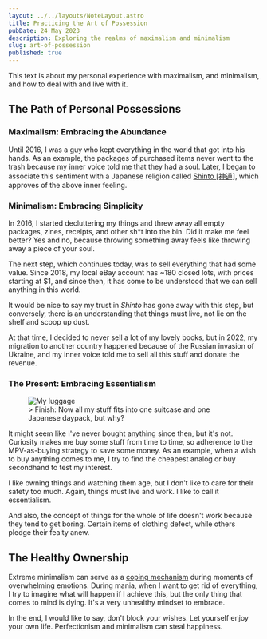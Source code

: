 ```yaml
---
layout: ../../layouts/NoteLayout.astro
title: Practicing the Art of Possession
pubDate: 24 May 2023
description: Exploring the realms of maximalism and minimalism
slug: art-of-possession
published: true
---
```


This text is about my personal experience with maximalism, and minimalism, and how to deal with and live with it.

## The Path of Personal Possessions
### Maximalism: Embracing the Abundance
Until 2016, I was a guy who kept everything in the world that got into his hands. As an example, the packages of purchased items never went to the trash because my inner voice told me that they had a soul. Later, I began to associate this sentiment with a Japanese religion called [Shinto [神道]](https://en.wikipedia.org/wiki/Shinto), which approves of the above inner feeling.

### Minimalism: Embracing Simplicity
In 2016, I started decluttering my things and threw away all empty packages, zines, receipts, and other sh*t into the bin. Did it make me feel better? Yes and no, because throwing something away feels like throwing away a piece of your soul.

The next step, which continues today, was to sell everything that had some value. Since 2018, my local eBay account has ~180 closed lots, with prices starting at $1, and since then, it has come to be understood that we can sell anything in this world.

It would be nice to say my trust in _Shinto_ has gone away with this step, but conversely, there is an understanding that things must live, not lie on the shelf and scoop up dust.

At that time, I decided to never sell a lot of my lovely books, but in 2022, my migration to another country happened because of the Russian invasion of Ukraine, and my inner voice told me to sell all this stuff and donate the revenue.

### The Present: Embracing Essentialism
<figure>
  <img src="../../assets/images/luggage.jpeg" alt="My luggage" loading="lazy">
  <figcaption> > Finish: Now all my stuff fits into one suitcase and one Japanese daypack, but why?</figcaption>
</figure>

It might seem like I've never bought anything since then, but it's not. Curiosity makes me buy some stuff from time to time, so adherence to the MPV-as-buying strategy to save some money. As an example, when a wish to buy anything comes to me, I try to find the cheapest analog or buy secondhand to test my interest.

I like owning things and watching them age, but I don't like to care for their safety too much. Again, things must live and work. I like to call it essentialism.

And also, the concept of things for the whole of life doesn't work because they tend to get boring.
Certain items of clothing defect, while others pledge their fealty anew.

## The Healthy Ownership
Extreme minimalism can serve as a [coping mechanism](https://en.wikipedia.org/wiki/Coping) during moments of overwhelming emotions. During mania, when I want to get rid of everything, I try to imagine what will happen if I achieve this, but the only thing that comes to mind is dying. It's a very unhealthy mindset to embrace.

In the end, I would like to say, don't block your wishes. Let yourself enjoy your own life. Perfectionism and minimalism can steal happiness.